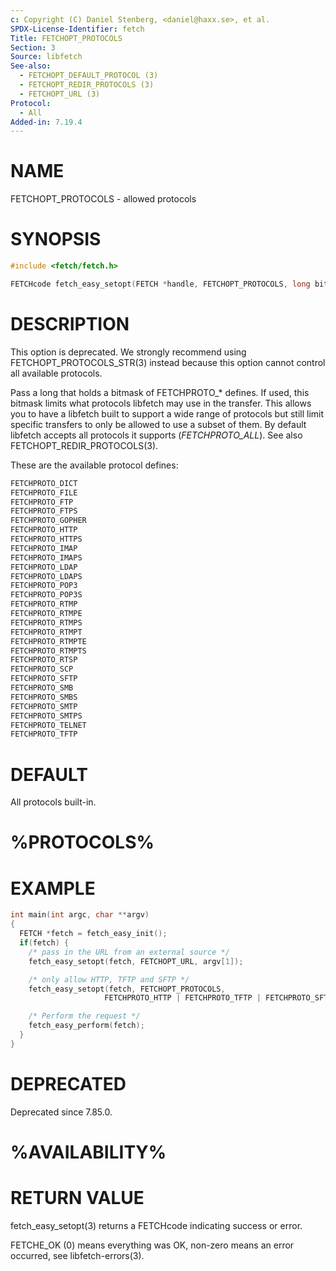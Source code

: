 ```yaml
---
c: Copyright (C) Daniel Stenberg, <daniel@haxx.se>, et al.
SPDX-License-Identifier: fetch
Title: FETCHOPT_PROTOCOLS
Section: 3
Source: libfetch
See-also:
  - FETCHOPT_DEFAULT_PROTOCOL (3)
  - FETCHOPT_REDIR_PROTOCOLS (3)
  - FETCHOPT_URL (3)
Protocol:
  - All
Added-in: 7.19.4
---
```


# NAME

FETCHOPT_PROTOCOLS - allowed protocols

# SYNOPSIS

~~~c
#include <fetch/fetch.h>

FETCHcode fetch_easy_setopt(FETCH *handle, FETCHOPT_PROTOCOLS, long bitmask);
~~~

# DESCRIPTION

This option is deprecated. We strongly recommend using
FETCHOPT_PROTOCOLS_STR(3) instead because this option cannot control all
available protocols.

Pass a long that holds a bitmask of FETCHPROTO_* defines. If used, this bitmask
limits what protocols libfetch may use in the transfer. This allows you to have
a libfetch built to support a wide range of protocols but still limit specific
transfers to only be allowed to use a subset of them. By default libfetch
accepts all protocols it supports (*FETCHPROTO_ALL*). See also
FETCHOPT_REDIR_PROTOCOLS(3).

These are the available protocol defines:
~~~c
FETCHPROTO_DICT
FETCHPROTO_FILE
FETCHPROTO_FTP
FETCHPROTO_FTPS
FETCHPROTO_GOPHER
FETCHPROTO_HTTP
FETCHPROTO_HTTPS
FETCHPROTO_IMAP
FETCHPROTO_IMAPS
FETCHPROTO_LDAP
FETCHPROTO_LDAPS
FETCHPROTO_POP3
FETCHPROTO_POP3S
FETCHPROTO_RTMP
FETCHPROTO_RTMPE
FETCHPROTO_RTMPS
FETCHPROTO_RTMPT
FETCHPROTO_RTMPTE
FETCHPROTO_RTMPTS
FETCHPROTO_RTSP
FETCHPROTO_SCP
FETCHPROTO_SFTP
FETCHPROTO_SMB
FETCHPROTO_SMBS
FETCHPROTO_SMTP
FETCHPROTO_SMTPS
FETCHPROTO_TELNET
FETCHPROTO_TFTP
~~~

# DEFAULT

All protocols built-in.

# %PROTOCOLS%

# EXAMPLE

~~~c
int main(int argc, char **argv)
{
  FETCH *fetch = fetch_easy_init();
  if(fetch) {
    /* pass in the URL from an external source */
    fetch_easy_setopt(fetch, FETCHOPT_URL, argv[1]);

    /* only allow HTTP, TFTP and SFTP */
    fetch_easy_setopt(fetch, FETCHOPT_PROTOCOLS,
                     FETCHPROTO_HTTP | FETCHPROTO_TFTP | FETCHPROTO_SFTP);

    /* Perform the request */
    fetch_easy_perform(fetch);
  }
}
~~~

# DEPRECATED

Deprecated since 7.85.0.

# %AVAILABILITY%

# RETURN VALUE

fetch_easy_setopt(3) returns a FETCHcode indicating success or error.

FETCHE_OK (0) means everything was OK, non-zero means an error occurred, see
libfetch-errors(3).
